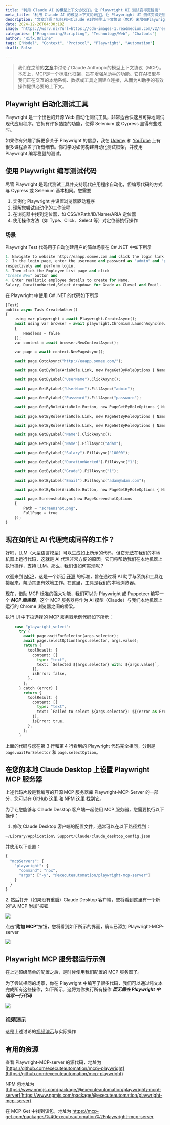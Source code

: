 ```yaml
---
title: "利用 Claude AI 的模型上下文协议🤖🧠，让 Playwright UI 测试变得更智能"
meta_title: "利用 Claude AI 的模型上下文协议🤖🧠，让 Playwright UI 测试变得更智能"
description: "文章介绍了如何利用Claude AI的模型上下文协议（MCP）来增强Playwright自动化测试工具的智能化。MCP为AI助手与本地系统之间提供了标准化的连接，允许AI执行自动化测试而无需手动编写代码。通过设置MCP服务器，用户可以通过简单的文本指令来执行复杂的测试场景，提升了自动化测试的效率和便利性。文章还提供了相关代码示例和资源链接，帮助用户实现这一功能。"
date: 2024-12-26T04:30:18Z
image: "https://wsrv.nl/?url=https://cdn-images-1.readmedium.com/v2/resize:fit:800/1*PNlck4usjMCE6Zh2lpDH7g.gif?output=gif&n=50"
categories: ["Programming/Scripting", "Technology/Web", "Chatbots"]
author: "Rifx.Online"
tags: ["Model", "Context", "Protocol", "Playwright", "Automation"]
draft: False

---
```




> 我们在之前的[文章](https://medium.com/executeautomation/model-context-protocol-open-source-real-time-data-bridging-for-llms-%EF%B8%8F-684a4a5c9fba)中讨论了Claude Anthropic的模型上下文协议（MCP）。本质上，MCP是一个标准化框架，旨在增强AI助手的功能。它在AI模型与我们正在交互的本地系统、数据或工具之间建立连接，从而为AI助手的有效操作提供必要的上下文。

## Playwright 自动化测试工具

Playwright 是一个出色的开源 Web 自动化测试工具，非常适合快速且可靠地测试现代应用程序。它拥有许多酷炫的功能，使得 Selenium 或 Cypress 显得有些过时。

如果你有兴趣了解更多关于 Playwright 的信息，我在 [Udemy](https://www.udemy.com/course/framework-development-with-playwright-dotnet/) 和 [YouTube](https://www.youtube.com/watch?v=gUu1QzIgO7U&list=PL6tu16kXT9PpjrdzWslhcb4KXFB-kdmVe) 上有很多课程涵盖了所有细节。你将学习如何构建自动化测试框架，并使用 Playwright 编写稳健的测试。

## 使用 Playwright 编写测试代码

尽管 Playwright 是现代测试工具并支持现代应用程序自动化，但编写代码的方式与 Cypress 或 Selenium 基本相同。您需要

1. 实例化 Playwright 并设置浏览器驱动程序
2. 理解您尝试自动化的工作流程
3. 在浏览器中找到定位器，如 CSS/XPath/ID/Name/ARIA 定位器
4. 使用操作方法（如 Type、Click、Select 等）对定位器执行操作

### 场景

Playwright Test 代码用于自动创建用户的简单场景在 C# .NET 中如下所示

```python
1. Navigate to website http://eaapp.somee.com and click the login link. 
2. In the login page, enter the username and password as "admin" and "password" 
respectively and perform login. 
3. Then click the Employee List page and click 
"Create New" button and 
4. Enter realistic employee details to create for Name, 
Salary, DurationWorked,Select dropdown for Grade as CLevel and Email.
```
在 Playwright 中使用 C# .NET 的代码如下所示

```python
[Test]
public async Task CreateAnUser()
{
    using var playwright = await Playwright.CreateAsync();
    await using var browser = await playwright.Chromium.LaunchAsync(new BrowserTypeLaunchOptions
    {
        Headless = false
    });
    var context = await browser.NewContextAsync();

    var page = await context.NewPageAsync();

    await page.GotoAsync("http://eaapp.somee.com/");

    await page.GetByRole(AriaRole.Link, new PageGetByRoleOptions { Name = "Login" }).ClickAsync();

    await page.GetByLabel("UserName").ClickAsync();

    await page.GetByLabel("UserName").FillAsync("admin");

    await page.GetByLabel("Password").FillAsync("password");

    await page.GetByRole(AriaRole.Button, new PageGetByRoleOptions { Name = "Log in" }).ClickAsync();

    await page.GetByRole(AriaRole.Link, new PageGetByRoleOptions { Name = "Employee List" }).ClickAsync();

    await page.GetByRole(AriaRole.Link, new PageGetByRoleOptions { Name = "Create New" }).ClickAsync();

    await page.GetByLabel("Name").ClickAsync();

    await page.GetByLabel("Name").FillAsync("Adam");

    await page.GetByLabel("Salary").FillAsync("10000");

    await page.GetByLabel("DurationWorked").FillAsync("1");

    await page.GetByLabel("Grade").FillAsync("1");

    await page.GetByLabel("Email").FillAsync("adam@adam.com");

    await page.GetByRole(AriaRole.Button, new PageGetByRoleOptions { Name = "Create" }).ClickAsync();

    await page.ScreenshotAsync(new PageScreenshotOptions
    {
        Path = "screenshot.png",
        FullPage = true
    });
}
```

## 现在如何让 AI 代理完成同样的工作？

好吧，LLM（大型语言模型）可以生成如上所示的代码，但它无法在我们的本地机器上运行代码，这就是 AI 代理非常方便的原因。它们将帮助我们在本地机器上执行操作，支持 LLM。那么，我们该如何实现呢？

欢迎来到 [MCP](http://modelcontextprotocol.io)，这是一个新近 [开源](https://github.com/modelcontextprotocol/servers) 的标准，旨在通过将 AI 助手与系统和工具连接起来，帮助其更有效地工作。在这里，工具是我们的本地浏览器。



现在，借助 MCP 标准的强大功能，我们可以为 Playwright 或 Puppeteer 编写一个 ***MCP 服务器***。这个 MCP 服务器将作为 AI 模型（Claude）与我们本地机器上运行的 Chrome 浏览器之间的桥梁。

执行 UI 中下拉选择的 MCP 服务器示例代码如下所示：

```python
    case "playwright_select":
      try {
        await page.waitForSelector(args.selector);
        await page.selectOption(args.selector, args.value);
        return {
          toolResult: {
            content: [{
              type: "text",
              text: `Selected ${args.selector} with: ${args.value}`,
            }],
            isError: false,
          },
        };
      } catch (error) {
        return {
          toolResult: {
            content: [{
              type: "text",
              text: `Failed to select ${args.selector}: ${(error as Error).message}`,
            }],
            isError: true,
          },
        };
      }
```
上面的代码与您在第 3 行和第 4 行看到的 Playwright 代码完全相同，分别是 `page.waitForSelector` 和 `page.selectOption`。

## 在您的本地 Claude Desktop 上设置 Playwright MCP 服务器

上述代码片段是我编写的开源 MCP 服务器库 Playwright\-MCP\-Server 的一部分，您可以在 GitHub [这里](https://github.com/executeautomation/mcp-playwright/tree/main) 和 NPM [这里](https://www.npmjs.com/package/@executeautomation/playwright-mcp-server) 找到它。

为了让您能够与 Claude Desktop 客户端一起使用 MCP 服务器，您需要执行以下操作：

1. 修改 Claude Desktop 客户端的配置文件，通常可以在以下路径找到：

```python
~/Library/Application\ Support/Claude/claude_desktop_config.json
```
并使用以下设置：

```python
{
  "mcpServers": {
    "playwright": {
      "command": "npx",
      "args": ["-y", "@executeautomation/playwright-mcp-server"]
    }
  }
}
```
2\. 然后打开（如果没有重启）Claude Desktop 客户端，您将看到这里有一个新的“从 MCP 附加”按钮

![](https://wsrv.nl/?url=https://cdn-images-1.readmedium.com/v2/resize:fit:800/1*kha1-cHK7IWUskBQ5ckCoA.png)

点击“**附加 MCP**”按钮，您将看到如下所示的界面，确认已添加 Playwright\-MCP\-server

![](https://wsrv.nl/?url=https://cdn-images-1.readmedium.com/v2/resize:fit:800/1*8QLKq-SAWOB1-NsywPbRng.png)

## Playwright MCP 服务器运行示例

在上述超级简单的配置之后，是时候使用我们配置的 MCP 服务器了。

为了尝试相同的场景，你在 Playwright 中编写了很多代码，我们可以通过纯文本完成所有这些操作，如下所示，这将为你执行所有操作 ***而无需在 Playwright 中编写一行代码***

![](https://wsrv.nl/?url=https://cdn-images-1.readmedium.com/v2/resize:fit:800/1*gWNUOfkI3MmId7-sgIbfWg.png)

### 视频演示

这是上述讨论的[视频演示](https://www.youtube.com/watch?v=8CcgFUE16HM)与实际操作

## 有用的资源

查看 Playwright\-MCP\-server 的源代码，地址为 [https://github.com/executeautomation/mcp\-playwright](https://github.com/executeautomation/mcp-playwright)

NPM 包地址为 [https://www.npmjs.com/package/@executeautomation/playwright\-mcp\-server](https://www.npmjs.com/package/@executeautomation/playwright-mcp-server)

在 MCP\-Get 中找到该包，地址为 [https://mcp\-get.com/packages/%40executeautomation%2Fplaywright\-mcp\-server](https://mcp-get.com/packages/%40executeautomation%2Fplaywright-mcp-server)

